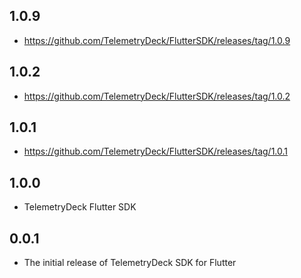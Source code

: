 ## 1.0.9

- https://github.com/TelemetryDeck/FlutterSDK/releases/tag/1.0.9


## 1.0.2

- https://github.com/TelemetryDeck/FlutterSDK/releases/tag/1.0.2


## 1.0.1

- https://github.com/TelemetryDeck/FlutterSDK/releases/tag/1.0.1


## 1.0.0

- TelemetryDeck Flutter SDK

## 0.0.1

- The initial release of TelemetryDeck SDK for Flutter
